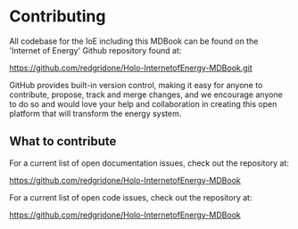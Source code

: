 # Contributing

All codebase for the IoE including this MDBook can be found on the 'Internet of Energy' Github repository found at:

https://github.com/redgridone/Holo-InternetofEnergy-MDBook.git

GitHub provides built-in version control, making it easy for anyone to contribute, propose, track and merge changes, and we encourage anyone to do so and would love your help and collaboration in creating this open platform that will transform the energy system.

## What to contribute
For a current list of open documentation issues, check out the repository at:

https://github.com/redgridone/Holo-InternetofEnergy-MDBook  

For a current list of open code issues, check out the repository at:

https://github.com/redgridone/Holo-InternetofEnergy-MDBook

